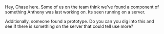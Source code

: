 Hey, Chase here. Some of us on the team think we've found a component of something Anthony was last working on. Its seen running on a server.

Additionally, someone found a prototype. Do you can you dig into this and see if there is something on the server that could tell use more?
